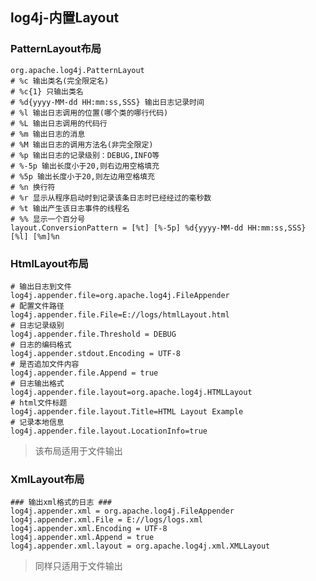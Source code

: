 ## log4j-内置Layout

### PatternLayout布局

	org.apache.log4j.PatternLayout
	# %c 输出类名(完全限定名)
	# %c{1} 只输出类名
	# %d{yyyy-MM-dd HH:mm:ss,SSS} 输出日志记录时间
	# %l 输出日志调用的位置(哪个类的哪行代码)
	# %L 输出日志调用的代码行
	# %m 输出日志的消息
	# %M 输出日志的调用方法名(非完全限定)
	# %p 输出日志的记录级别：DEBUG,INFO等
	# %-5p 输出长度小于20,则右边用空格填充
	# %5p 输出长度小于20,则左边用空格填充
	# %n 换行符
	# %r 显示从程序启动时到记录该条日志时已经经过的毫秒数
	# %t 输出产生该日志事件的线程名
	# %% 显示一个百分号
	layout.ConversionPattern = [%t] [%-5p] %d{yyyy-MM-dd HH:mm:ss,SSS} [%l] [%m]%n

### HtmlLayout布局

	# 输出日志到文件
	log4j.appender.file=org.apache.log4j.FileAppender
	# 配置文件路径
	log4j.appender.file.File=E://logs/htmlLayout.html
	# 日志记录级别
	log4j.appender.file.Threshold = DEBUG 
	# 日志的编码格式
	log4j.appender.stdout.Encoding = UTF-8
	# 是否追加文件内容
	log4j.appender.file.Append = true
	# 日志输出格式
	log4j.appender.file.layout=org.apache.log4j.HTMLLayout
	# html文件标题
	log4j.appender.file.layout.Title=HTML Layout Example
	# 记录本地信息
	log4j.appender.file.layout.LocationInfo=true

> 该布局适用于文件输出

### XmlLayout布局

	### 输出xml格式的日志 ###
	log4j.appender.xml = org.apache.log4j.FileAppender
	log4j.appender.xml.File = E://logs/logs.xml
	log4j.appender.xml.Encoding = UTF-8
	log4j.appender.xml.Append = true
	log4j.appender.xml.layout = org.apache.log4j.xml.XMLLayout

> 同样只适用于文件输出